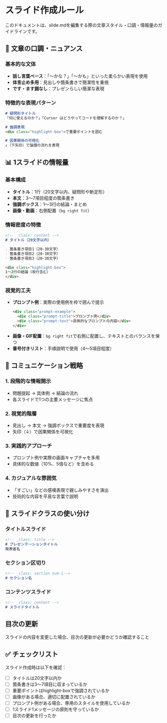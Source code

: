 # スライド作成ルール

このドキュメントは、slide.mdを編集する際の文章スタイル・口調・情報量のガイドラインです。

## 📝 文章の口調・ニュアンス

### 基本的な文体
- **話し言葉ベース**：「〜かな？」「〜かも」といった柔らかい表現を使用
- **体言止め多用**：見出しや箇条書きで簡潔性を重視
- **です・ます調なし**：プレゼンらしい簡潔な表現

### 特徴的な表現パターン
```markdown
# 疑問形タイトル
「何に使えるのか？」「Cursor はどうやってコードを理解するのか？」

# 強調表現
<div class="highlight-box">で重要ポイントを囲む

# 因果関係の可視化
↓（下矢印）で論理の流れを表現
```

## 📊 1スライドの情報量

### 基本構成
- **タイトル**：1行（20文字以内、疑問形や断定形）
- **本文**：3〜7項目程度の箇条書き
- **強調ボックス**：1〜3行の結論・まとめ
- **画像・動画**：右側配置（`bg right fit`）

### 情報密度の特徴
```markdown
<!-- _class: content -->
# タイトル（20文字以内）

- 箇条書き項目1（20-30文字）
- 箇条書き項目2（20-30文字）
- 箇条書き項目3（20-30文字）

<div class="highlight-box">
1〜2行の結論（改行含む）
</div>
```

### 視覚的工夫
- **プロンプト例**：実際の使用例を枠で囲んで提示
  ```html
  <div class="prompt-example">
    <div class="prompt-title">プロンプト例</div>
    <div class="prompt-text">具体的なプロンプトの内容</div>
  </div>
  ```
- **画像・GIF配置**：`bg right fit`で右側に配置し、テキストとのバランスを保つ
- **番号付きリスト**：手順説明で使用（4〜5項目程度）

## 🎯 コミュニケーション戦略

### 1. 段階的な情報開示
- 問題提起 → 具体例 → 結論の流れ
- 各スライドで1つの主要メッセージに焦点

### 2. 視覚的階層
- 見出し → 本文 → 強調ボックスで重要度を表現
- 矢印（↓）で因果関係を可視化

### 3. 実践的アプローチ
- プロンプト例や実際の画面キャプチャを多用
- 具体的な数値（10%、5倍など）を含める

### 4. カジュアルな雰囲気
- 「すごい」などの感嘆表現で親しみやすさを演出
- 技術的な内容を平易な言葉で説明

## 📌 スライドクラスの使い分け

### タイトルスライド
```markdown
<!-- _class: title -->
# プレゼンテーションタイトル
発表者名
```

### セクション区切り
```markdown
<!-- _class: section num-1-->
# セクション名
```

### コンテンツスライド
```markdown
<!-- _class: content -->
# スライドタイトル
```

## 目次の更新
スライドの内容を変更した場合、目次の更新が必要かどうか確認すること

## ✅ チェックリスト

スライド作成時は以下を確認：

- [ ] タイトルは20文字以内か
- [ ] 箇条書きは3〜7項目に収まっているか
- [ ] 重要ポイントはhighlight-boxで強調されているか
- [ ] 画像がある場合、適切に配置されているか
- [ ] プロンプト例がある場合、専用のスタイルを使用しているか
- [ ] 1スライド1メッセージの原則を守っているか
- [ ] 目次の更新を行ったか
